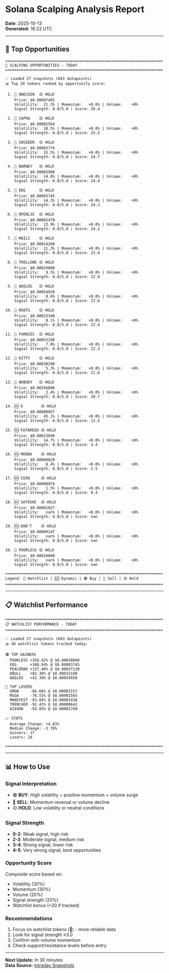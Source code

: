 # Solana Scalping Analysis Report
**Date:** 2025-10-13  
**Generated:** 16:22 UTC

---

## 🎯 Top Opportunities

```
======================================================================
🎯 SCALPING OPPORTUNITIES - TODAY
======================================================================

✅ Loaded 27 snapshots (843 datapoints)
📊 Top 20 tokens ranked by opportunity score:

 1. 📌 ONECOIN  🟡 HOLD
    Price: $0.00007485
    Volatility:  21.3% | Momentum:   +0.0% | Volume:    +0%
    Signal Strength: 0.0/5.0 | Score: 26.4

 2. 📌 CAPRA    🟡 HOLD
    Price: $0.00002564
    Volatility:  18.5% | Momentum:   +0.0% | Volume:    +0%
    Signal Strength: 0.0/5.0 | Score: 25.5

 3. 📌 INSIDER  🟡 HOLD
    Price: $0.00003774
    Volatility:  15.5% | Momentum:   +0.0% | Volume:    +0%
    Signal Strength: 0.0/5.0 | Score: 24.7

 4. 📌 BARNEY   🟡 HOLD
    Price: $0.00002980
    Volatility:  14.8% | Momentum:   +0.0% | Volume:    +0%
    Signal Strength: 0.0/5.0 | Score: 24.4

 5. 📌 EDG      🟡 HOLD
    Price: $0.00003745
    Volatility:  14.3% | Momentum:   +0.0% | Volume:    +0%
    Signal Strength: 0.0/5.0 | Score: 24.3

 6. 📌 OPENLIE  🟡 HOLD
    Price: $0.00002478
    Volatility:  13.9% | Momentum:   +0.0% | Volume:    +0%
    Signal Strength: 0.0/5.0 | Score: 24.2

 7. 📌 MAILI    🟡 HOLD
    Price: $0.00014260
    Volatility:  11.3% | Momentum:   +0.0% | Volume:    +0%
    Signal Strength: 0.0/5.0 | Score: 23.4

 8. 📌 TROLLOWE 🟡 HOLD
    Price: $0.00029800
    Volatility:   9.5% | Momentum:   +0.0% | Volume:    +0%
    Signal Strength: 0.0/5.0 | Score: 22.9

 9. 📌 ADELOS   🟡 HOLD
    Price: $0.00054920
    Volatility:   8.6% | Momentum:   +0.0% | Volume:    +0%
    Signal Strength: 0.0/5.0 | Score: 22.6

10. 📌 ROOTS    🟡 HOLD
    Price: $0.00023340
    Volatility:   8.1% | Momentum:   +0.0% | Volume:    +0%
    Signal Strength: 0.0/5.0 | Score: 22.4

11. 📌 FURBIES  🟡 HOLD
    Price: $0.00053290
    Volatility:   7.8% | Momentum:   +0.0% | Volume:    +0%
    Signal Strength: 0.0/5.0 | Score: 22.3

12. 📌 KITTY    🟡 HOLD
    Price: $0.00030290
    Volatility:   5.3% | Momentum:   +0.0% | Volume:    +0%
    Signal Strength: 0.0/5.0 | Score: 21.6

13. 📌 NOBODY   🟡 HOLD
    Price: $0.06556000
    Volatility:   2.4% | Momentum:   +0.0% | Volume:    +0%
    Signal Strength: 0.0/5.0 | Score: 20.7

14. 🆕 6        🟡 HOLD
    Price: $0.00000957
    Volatility:  45.1% | Momentum:   +0.0% | Volume:    +0%
    Signal Strength: 0.0/5.0 | Score: 13.5

15. 🆕 FUTARDIO 🟡 HOLD
    Price: $0.00023090
    Volatility:  14.7% | Momentum:   +0.0% | Volume:    +0%
    Signal Strength: 0.0/5.0 | Score: 4.4

16. 🆕 MOOBA    🟡 HOLD
    Price: $0.00000829
    Volatility:   8.4% | Momentum:   +0.0% | Volume:    +0%
    Signal Strength: 0.0/5.0 | Score: 2.5

17. 🆕 COIN     🟡 HOLD
    Price: $0.00008974
    Volatility:   1.5% | Momentum:   +0.0% | Volume:    +0%
    Signal Strength: 0.0/5.0 | Score: 0.4

18. 🆕 SATOSHI  🟡 HOLD
    Price: $0.00001027
    Volatility:   nan% | Momentum:   +0.0% | Volume:    +0%
    Signal Strength: 0.0/5.0 | Score: nan

19. 🆕 DON'T    🟡 HOLD
    Price: $0.00009147
    Volatility:   nan% | Momentum:   +0.0% | Volume:    +0%
    Signal Strength: 0.0/5.0 | Score: nan

20. 📌 POORLESS 🟡 HOLD
    Price: $0.00010860
    Volatility:   nan% | Momentum:   +0.0% | Volume:    +0%
    Signal Strength: 0.0/5.0 | Score: nan

======================================================================
Legend: 📌 Watchlist | 🆕 Dynamic | 🟢 Buy | 🔴 Sell | 🟡 Hold
======================================================================
```


---

## 📋 Watchlist Performance

```
======================================================================
📋 WATCHLIST PERFORMANCE - TODAY
======================================================================

✅ Loaded 27 snapshots (843 datapoints)
📊 46 watchlist tokens tracked today:

🟢 TOP GAINERS
  POORLESS +358.42% @ $0.00010860
  EDG      +308.84% @ $0.00003745
  PEACEMAK +137.40% @ $0.00037130
  DBULL    +82.30% @ $0.00015180
  ADELOS   +42.39% @ $0.00054920

🔴 TOP LOSERS
  GMGN     -66.66% @ $0.00003157
  MSGA     -78.53% @ $0.00001565
  MANIFEST -83.66% @ $0.00001438
  TRENCHER -91.43% @ $0.00000642
  AI6900   -93.85% @ $0.00001760

📈 STATS
  Average Change: +4.83%
  Median Change: -3.78%
  Gainers: 17
  Losers: 28

======================================================================
```

---

## 📊 How to Use

### Signal Interpretation
- 🟢 **BUY**: High volatility + positive momentum + volume surge
- 🔴 **SELL**: Momentum reversal or volume decline
- 🟡 **HOLD**: Low volatility or neutral conditions

### Signal Strength
- **0-2**: Weak signal, high risk
- **2-3**: Moderate signal, medium risk
- **3-4**: Strong signal, lower risk
- **4-5**: Very strong signal, best opportunities

### Opportunity Score
Composite score based on:
- Volatility (30%)
- Momentum (30%)
- Volume (20%)
- Signal strength (20%)
- Watchlist bonus (+20 if tracked)

### Recommendations
1. Focus on watchlist tokens (📌) - more reliable data
2. Look for signal strength ≥3.0
3. Confirm with volume momentum
4. Check support/resistance levels before entry

---

**Next Update:** In 30 minutes  
**Data Source:** [Intraday Snapshots](https://github.com/stelios5791/sol-reports/tree/main/intraday)
